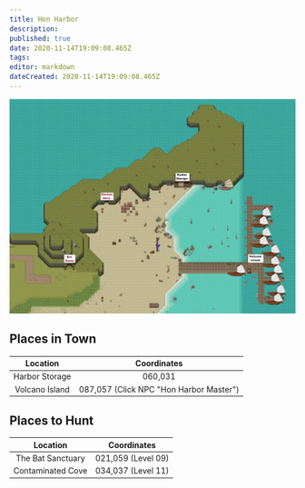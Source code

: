 ```yaml
---
title: Hon Harbor
description: 
published: true
date: 2020-11-14T19:09:08.465Z
tags: 
editor: markdown
dateCreated: 2020-11-14T19:09:08.465Z
---
```


![hon_harbor.png](/hon_harbor.png)
## Places in Town
| Location | Coordinates |
| :---: | :---: | 
|Harbor Storage |	060,031|
|Volcano Island |	087,057 (Click NPC "Hon Harbor Master")|
## Places to Hunt
| Location | Coordinates |
| :---: | :---: |
|The Bat Sanctuary |	021,059 (Level 09)|
|Contaminated Cove |	034,037 (Level 11)|